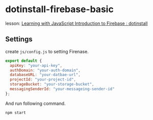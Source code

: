 # dotinstall-firebase-basic

lesson: [Learning with JavaScript Introduction to Firebase : dotinstall](https://dotinstall.com/lessons/basic_firebase)

## Settings
create `js/config.js` to setting Firenase.
```js
export default {
  apiKey: "your-api-key",
  authDomain: "your-auth-domain",
  databaseURL: "your-datbae-url",
  projectId: "your-project-id",
  storageBucket: "your-storage-bucket",
  messagingSenderId: "your-messageing-sender-id"
};
```

And run following command.
```sh
npm start
```
